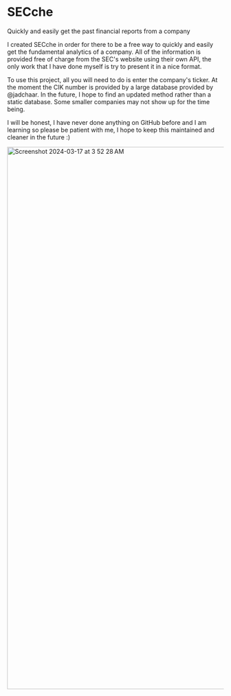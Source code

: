 # SECche
Quickly and easily get the past financial reports from a company

I created SECche in order for there to be a free way to quickly and easily get the fundamental analytics of a company. All of the information is provided free of charge from the SEC's website using their own API, the only work that I have done myself is try to present it in a nice format. 

To use this project, all you will need to do is enter the company's ticker. At the moment the CIK number is provided by a large database provided by @jadchaar. In the future, I hope to find an updated method rather than a static database. Some smaller companies may not show up for the time being. 

I will be honest, I have never done anything on GitHub before and I am learning so please be patient with me, I hope to keep this maintained and cleaner in the future :) 

<img width="1258" alt="Screenshot 2024-03-17 at 3 52 28 AM" src="https://github.com/Skoshche/SECche/assets/136208576/f685410c-127e-46fc-87f1-c1253f5396b3">
